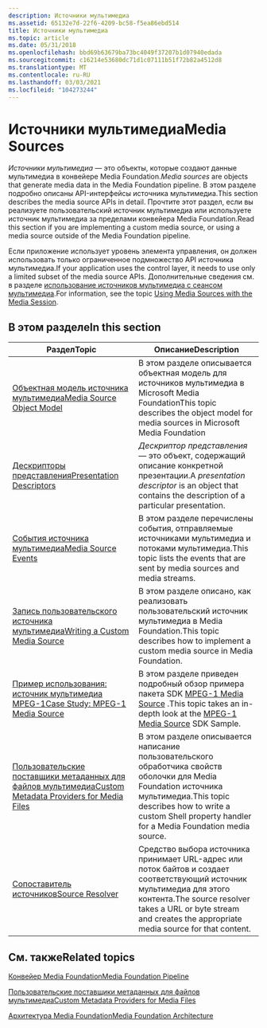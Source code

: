 ```yaml
---
description: Источники мультимедиа
ms.assetid: 65132e7d-22f6-4209-bc58-f5ea86ebd514
title: Источники мультимедиа
ms.topic: article
ms.date: 05/31/2018
ms.openlocfilehash: bbd69b63679ba73bc4049f37207b1d07940edada
ms.sourcegitcommit: c16214e53680dc71d1c07111b51f72b82a4512d8
ms.translationtype: MT
ms.contentlocale: ru-RU
ms.lasthandoff: 03/03/2021
ms.locfileid: "104273244"
---
```

# <a name="media-sources"></a><span data-ttu-id="f559d-103">Источники мультимедиа</span><span class="sxs-lookup"><span data-stu-id="f559d-103">Media Sources</span></span>

<span data-ttu-id="f559d-104">*Источники мультимедиа* — это объекты, которые создают данные мультимедиа в конвейере Media Foundation.</span><span class="sxs-lookup"><span data-stu-id="f559d-104">*Media sources* are objects that generate media data in the Media Foundation pipeline.</span></span> <span data-ttu-id="f559d-105">В этом разделе подробно описаны API-интерфейсы источника мультимедиа.</span><span class="sxs-lookup"><span data-stu-id="f559d-105">This section describes the media source APIs in detail.</span></span> <span data-ttu-id="f559d-106">Прочтите этот раздел, если вы реализуете пользовательский источник мультимедиа или используете источник мультимедиа за пределами конвейера Media Foundation.</span><span class="sxs-lookup"><span data-stu-id="f559d-106">Read this section if you are implementing a custom media source, or using a media source outside of the Media Foundation pipeline.</span></span>

<span data-ttu-id="f559d-107">Если приложение использует уровень элемента управления, он должен использовать только ограниченное подмножество API источника мультимедиа.</span><span class="sxs-lookup"><span data-stu-id="f559d-107">If your application uses the control layer, it needs to use only a limited subset of the media source APIs.</span></span> <span data-ttu-id="f559d-108">Дополнительные сведения см. в разделе [использование источников мультимедиа с сеансом мультимедиа](using-media-sources-with-the-media-session.md).</span><span class="sxs-lookup"><span data-stu-id="f559d-108">For information, see the topic [Using Media Sources with the Media Session](using-media-sources-with-the-media-session.md).</span></span>

## <a name="in-this-section"></a><span data-ttu-id="f559d-109">В этом разделе</span><span class="sxs-lookup"><span data-stu-id="f559d-109">In this section</span></span>



| <span data-ttu-id="f559d-110">Раздел</span><span class="sxs-lookup"><span data-stu-id="f559d-110">Topic</span></span>                                                                                                 | <span data-ttu-id="f559d-111">Описание</span><span class="sxs-lookup"><span data-stu-id="f559d-111">Description</span></span>                                                                                                          |
|-------------------------------------------------------------------------------------------------------|----------------------------------------------------------------------------------------------------------------------|
| [<span data-ttu-id="f559d-112">Объектная модель источника мультимедиа</span><span class="sxs-lookup"><span data-stu-id="f559d-112">Media Source Object Model</span></span>](media-source-object-model.md)<br/>                                 | <span data-ttu-id="f559d-113">В этом разделе описывается объектная модель для источников мультимедиа в Microsoft Media Foundation</span><span class="sxs-lookup"><span data-stu-id="f559d-113">This topic describes the object model for media sources in Microsoft Media Foundation</span></span><br/>                     |
| [<span data-ttu-id="f559d-114">Дескрипторы представления</span><span class="sxs-lookup"><span data-stu-id="f559d-114">Presentation Descriptors</span></span>](presentation-descriptors.md)<br/>                                   | <span data-ttu-id="f559d-115">*Дескриптор представления* — это объект, содержащий описание конкретной презентации.</span><span class="sxs-lookup"><span data-stu-id="f559d-115">A *presentation descriptor* is an object that contains the description of a particular presentation.</span></span><br/>      |
| [<span data-ttu-id="f559d-116">События источника мультимедиа</span><span class="sxs-lookup"><span data-stu-id="f559d-116">Media Source Events</span></span>](media-source-events.md)<br/>                                             | <span data-ttu-id="f559d-117">В этом разделе перечислены события, отправляемые источниками мультимедиа и потоками мультимедиа.</span><span class="sxs-lookup"><span data-stu-id="f559d-117">This topic lists the events that are sent by media sources and media streams.</span></span><br/>                             |
| [<span data-ttu-id="f559d-118">Запись пользовательского источника мультимедиа</span><span class="sxs-lookup"><span data-stu-id="f559d-118">Writing a Custom Media Source</span></span>](writing-a-custom-media-source.md)<br/>                         | <span data-ttu-id="f559d-119">В этом разделе описано, как реализовать пользовательский источник мультимедиа в Media Foundation.</span><span class="sxs-lookup"><span data-stu-id="f559d-119">This topic describes how to implement a custom media source in Media Foundation.</span></span><br/>                          |
| [<span data-ttu-id="f559d-120">Пример использования: источник мультимедиа MPEG-1</span><span class="sxs-lookup"><span data-stu-id="f559d-120">Case Study: MPEG-1 Media Source</span></span>](tutorial--writing-a-custom-media-source.md)<br/>             | <span data-ttu-id="f559d-121">В этом разделе приведен подробный обзор примера пакета SDK [MPEG-1 Media Source](mpeg1source-sample.md) .</span><span class="sxs-lookup"><span data-stu-id="f559d-121">This topic takes an in-depth look at the [MPEG-1 Media Source](mpeg1source-sample.md) SDK Sample.</span></span><br/>        |
| [<span data-ttu-id="f559d-122">Пользовательские поставщики метаданных для файлов мультимедиа</span><span class="sxs-lookup"><span data-stu-id="f559d-122">Custom Metadata Providers for Media Files</span></span>](custom-metadata-providers-for-media-files.md)<br/> | <span data-ttu-id="f559d-123">В этом разделе описывается написание пользовательского обработчика свойств оболочки для Media Foundation источника мультимедиа.</span><span class="sxs-lookup"><span data-stu-id="f559d-123">This topic describes how to write a custom Shell property handler for a Media Foundation media source.</span></span><br/>    |
| [<span data-ttu-id="f559d-124">Сопоставитель источников</span><span class="sxs-lookup"><span data-stu-id="f559d-124">Source Resolver</span></span>](source-resolver.md)<br/>                                                     | <span data-ttu-id="f559d-125">Средство выбора источника принимает URL-адрес или поток байтов и создает соответствующий источник мультимедиа для этого контента.</span><span class="sxs-lookup"><span data-stu-id="f559d-125">The source resolver takes a URL or byte stream and creates the appropriate media source for that content.</span></span><br/> |



 

## <a name="related-topics"></a><span data-ttu-id="f559d-126">См. также</span><span class="sxs-lookup"><span data-stu-id="f559d-126">Related topics</span></span>

<dl> <dt>

[<span data-ttu-id="f559d-127">Конвейер Media Foundation</span><span class="sxs-lookup"><span data-stu-id="f559d-127">Media Foundation Pipeline</span></span>](media-foundation-pipeline.md)
</dt> <dt>

[<span data-ttu-id="f559d-128">Пользовательские поставщики метаданных для файлов мультимедиа</span><span class="sxs-lookup"><span data-stu-id="f559d-128">Custom Metadata Providers for Media Files</span></span>](custom-metadata-providers-for-media-files.md)
</dt> <dt>

[<span data-ttu-id="f559d-129">Архитектура Media Foundation</span><span class="sxs-lookup"><span data-stu-id="f559d-129">Media Foundation Architecture</span></span>](media-foundation-architecture.md)
</dt> </dl>

 

 





